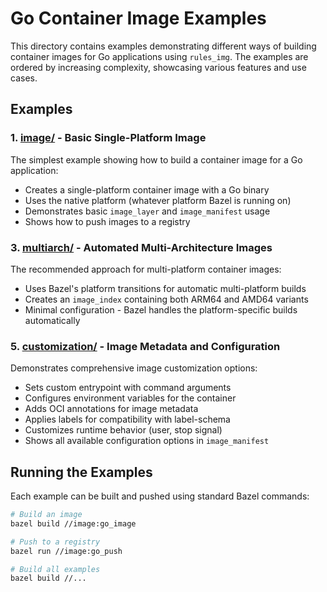 # Go Container Image Examples

This directory contains examples demonstrating different ways of building container images for Go applications using `rules_img`. The examples are ordered by increasing complexity, showcasing various features and use cases.

## Examples

### 1. [image/](./image/BUILD.bazel) - Basic Single-Platform Image

The simplest example showing how to build a container image for a Go application:
- Creates a single-platform container image with a Go binary
- Uses the native platform (whatever platform Bazel is running on)
- Demonstrates basic `image_layer` and `image_manifest` usage
- Shows how to push images to a registry

### 3. [multiarch/](./multiarch/BUILD.bazel) - Automated Multi-Architecture Images

The recommended approach for multi-platform container images:
- Uses Bazel's platform transitions for automatic multi-platform builds
- Creates an `image_index` containing both ARM64 and AMD64 variants
- Minimal configuration - Bazel handles the platform-specific builds automatically

### 5. [customization/](./customization/BUILD.bazel) - Image Metadata and Configuration

Demonstrates comprehensive image customization options:
- Sets custom entrypoint with command arguments
- Configures environment variables for the container
- Adds OCI annotations for image metadata
- Applies labels for compatibility with label-schema
- Customizes runtime behavior (user, stop signal)
- Shows all available configuration options in `image_manifest`

## Running the Examples

Each example can be built and pushed using standard Bazel commands:

```bash
# Build an image
bazel build //image:go_image

# Push to a registry
bazel run //image:go_push

# Build all examples
bazel build //...
```
